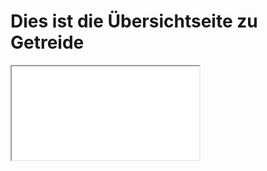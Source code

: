 # Dies ist die Übersichtseite zu Getreide
<link rel="stylesheet" href="/styles.css">

<iframe src="Getreide-Schaubild.pdf">
  Your browser does not support PDFs. <a href="Getreide-Schaubild.pdf">Download the PDF</a>.
</iframe>
